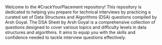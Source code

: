 Welcome to the #CrackYourPlacement repository! This repository is dedicated to helping you prepare for technical interviews by practicing a curated set of Data Structures and Algorithms (DSA) questions compiled by Arsh Goyal.
The DSA Sheet by Arsh Goyal is a comprehensive collection of questions designed to cover various topics and difficulty levels in data structures and algorithms. It aims to equip you with the skills and confidence needed to tackle interview questions effectively.
